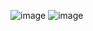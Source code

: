 ![image](https://user-images.githubusercontent.com/71270526/178065333-26ac8c0d-5813-4e2d-89fb-a3c107b5ea8f.png)
![image](https://user-images.githubusercontent.com/71270526/178065437-4f592229-c9bb-4f61-8543-261ce2980790.png)

